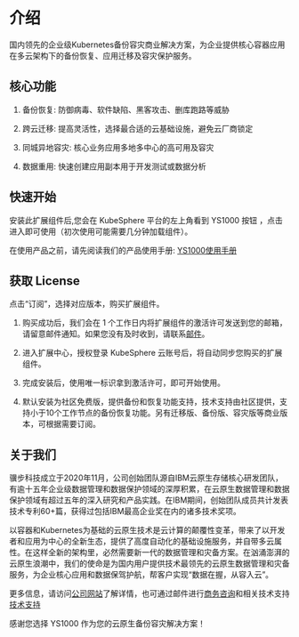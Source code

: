 # 介绍

国内领先的企业级Kubernetes备份容灾商业解决方案，为企业提供核心容器应用在多云架构下的备份恢复、应用迁移及容灾保护服务。

## 核心功能

1. 备份恢复: 防御病毒、软件缺陷、黑客攻击、删库跑路等威胁

2. 跨云迁移: 提高灵活性，选择最合适的云基础设施，避免云厂商锁定

3. 同城异地容灾: 核心业务应用多地多中心的高可用及容灾

4. 数据重用: 快速创建应用副本用于开发测试或数据分析

## 快速开始

安装此扩展组件后,您会在 KubeSphere 平台的左上角看到 YS1000 按钮 ，点击进入即可使用（初次使用可能需要几分钟加载组件）。

在使用产品之前，请先阅读我们的产品使用手册: [YS1000使用手册](https://ks-extension.pek3b.qingstor.com/extensions/ys1000/manual_zh.pdf)

## 获取 License

点击“订阅”，选择对应版本，购买扩展组件。

1. 购买成功后，我们会在 1 个工作日内将扩展组件的激活许可发送到您的邮箱，请留意邮件通知。如果您没有及时收到，请联系[邮件](support@kubesphere.cloud)。

2. 进入扩展中心，授权登录 KubeSphere 云账号后，将自动同步您购买的扩展组件。

3. 完成安装后，使用唯一标识拿到激活许可，即可开始使用。

4. 默认安装为社区免费版，提供备份和恢复功能支持，技术支持由社区提供，支持小于10个工作节点的备份恢复功能。另有迁移版、备份版、容灾版等商业版本，可根据需要订阅。

## 关于我们

骥步科技成立于2020年11月，公司创始团队源自IBM云原生存储核心研发团队，有逾十五年企业级数据管理和数据保护领域的深厚积累，在云原生数据管理和数据保护领域有超过五年的深入研究和产品实践。在IBM期间，创始团队成员共计发表技术专利60+篇，获得过包括IBM最高企业奖在内的诸多技术奖项。

以容器和Kubernetes为基础的云原生技术是云计算的颠覆性变革，带来了以开发者和应用为中心的全新生态，提供了高度自动化的基础设施服务，并自带多云属性。在这样全新的架构里，必然需要新一代的数据管理和灾备方案。在汹涌澎湃的云原生浪潮中，我们的使命是为国内用户提供技术最领先的云原生数据管理和灾备服务，为企业核心应用和数据保驾护航，帮客户实现“数据在握，从容入云”。

更多信息，请访问[公司网站](https://www.jibudata.com)了解详情，也可通过邮件进行[商务咨询](business@jibudata.com)和相关技术支持[技术支持](support@jibudata.com)

感谢您选择 YS1000 作为您的云原生备份容灾解决方案！
